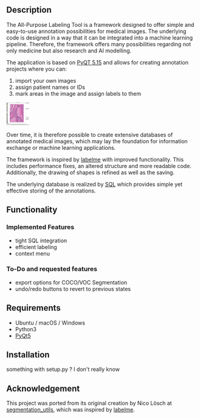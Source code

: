 ## Description
The All-Purpose Labeling Tool is a framework designed to offer simple and easy-to-use annotation possibilities for medical images. 
The underlying code is designed in a way that it can be integrated into a machine learning pipeline. 
Therefore, the framework offers many possibilities regarding not only medicine but also research and AI modelling.

The application is based on
[PyQT 5.15](https://doc.qt.io/qtforpython/ "PyQT documentation") 
and allows for creating annotation projects where you can:

1. import your own images
2. assign patient names or IDs
3. mark areas in the image and assign labels to them

<img src="seg_utils/examples/images/Demo2.png" style=" width:60px ; height:60px "   alt="whatever">


Over time, it is therefore possible to create extensive databases of annotated medical images, 
which may lay the foundation for information exchange or machine learning applications.

The framework is inspired by 
   [labelme](https://github.com/wkentaro/labelme "Labelme Github") with improved functionality.
This includes performance fixes, an altered structure and more readable code. Additionally, the drawing of shapes
is refined as well as the saving.

The underlying database is realized by [SQL](https://www.sqlite.org/index.html) which provides simple yet effective storing of the annotations.


## Functionality
### Implemented Features
- tight SQL integration
- efficient labeling
- context menu

### To-Do and requested features
- export options for COCO/VOC Segmentation 
- undo/redo buttons to revert to previous states

## Requirements
- Ubuntu / macOS / Windows
- Python3
- [PyQt5](https://doc.qt.io/qtforpython/)

## Installation

something with setup.py ? I don't really know

## Acknowledgement
This project was ported from its original creation by Nico Lösch at [segmentation_utils](https://github.com/nicoloesch/segmentation_utils), which was inspired by [labelme](https://github.com/wkentaro/labelme "Labelme Github").
